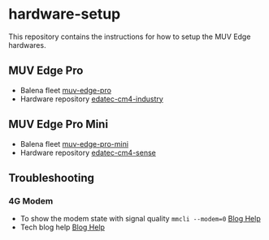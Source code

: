 # hardware-setup
This repository contains the instructions for how to setup the MUV Edge hardwares.

## MUV Edge Pro
* Balena fleet [muv-edge-pro](https://dashboard.balena-cloud.com/fleets/2036289)
* Hardware repository [edatec-cm4-industry](/edatec-cm4-industry)

## MUV Edge Pro Mini
* Balena fleet [muv-edge-pro-mini](https://dashboard.balena-cloud.com/fleets/2054777)
* Hardware repository [edatec-cm4-sense](/edatec-cm4-sense)

## Troubleshooting

### 4G Modem

* To show the modem state with signal quality `mmcli --modem=0` [Blog Help](https://techship.com/faq/using-network-manager-and-modem-manager-in-linux-to-automatically-establish-a-connection-and-configure-ip-details/)
* Tech blog help  [Blog Help](https://www.jeffgeerling.com/blog/2022/using-4g-lte-wireless-modems-on-raspberry-pi)